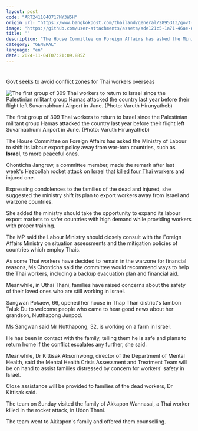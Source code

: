 ```yaml
---
layout: post
code: "ART2411040717MY3W5H"
origin_url: "https://www.bangkokpost.com/thailand/general/2895313/govt-seeks-to-avoid-conflict-zones-for-thai-workers-overseas"
image: "https://github.com/user-attachments/assets/ade121c5-1a71-46ae-811c-fcdb87e13de9"
title: ""
description: "The House Committee on Foreign Affairs has asked the Ministry of Labour to shift its labour export policy away from war-torn countries, such as  Israel , to more peaceful ones."
category: "GENERAL"
language: "en"
date: 2024-11-04T07:21:09.885Z
---
```


# 

Govt seeks to avoid conflict zones for Thai workers overseas

![The first group of 309 Thai workers to return to Israel since the Palestinian militant group Hamas attacked the country last year before their flight left Suvarnabhumi Airport in June. (Photo: Varuth Hirunyatheb)](https://github.com/user-attachments/assets/a027c1e6-6c57-45fd-a95c-a63124c4a013)

The first group of 309 Thai workers to return to Israel since the Palestinian militant group Hamas attacked the country last year before their flight left Suvarnabhumi Airport in June. (Photo: Varuth Hirunyatheb)

The House Committee on Foreign Affairs has asked the Ministry of Labour to shift its labour export policy away from war-torn countries, such as **Israel**, to more peaceful ones.

Chonticha Jangrew, a committee member, made the remark after last week's Hezbollah rocket attack on Israel that [killed four Thai workers](https://www.bangkokpost.com/thailand/general/2894226) and injured one.

Expressing condolences to the families of the dead and injured, she suggested the ministry shift its plan to export workers away from Israel and warzone countries.

She added the ministry should take the opportunity to expand its labour export markets to safer countries with high demand while providing workers with proper training.

The MP said the Labour Ministry should closely consult with the Foreign Affairs Ministry on situation assessments and the mitigation policies of countries which employ Thais.

As some Thai workers have decided to remain in the warzone for financial reasons, Ms Chonticha said the committee would recommend ways to help the Thai workers, including a backup evacuation plan and financial aid.

Meanwhile, in Uthai Thani, families have raised concerns about the safety of their loved ones who are still working in Israel.

Sangwan Pokaew, 66, opened her house in Thap Than district's tambon Taluk Du to welcome people who came to hear good news about her grandson, Nutthapong Junpod.

Ms Sangwan said Mr Nutthapong, 32, is working on a farm in Israel.

He has been in contact with the family, telling them he is safe and plans to return home if the conflict escalates any further, she said.

Meanwhile, Dr Kittisak Aksornwong, director of the Department of Mental Health, said the Mental Health Crisis Assessment and Treatment Team will be on hand to assist families distressed by concern for workers' safety in Israel.

Close assistance will be provided to families of the dead workers, Dr Kittisak said.

The team on Sunday visited the family of Akkapon Wannasai, a Thai worker killed in the rocket attack, in Udon Thani.

The team went to Akkapon's family and offered them counselling.